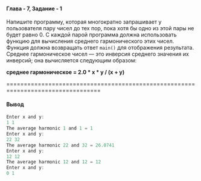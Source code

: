 #### Глава - 7, Задание - 1 ####

Напишите программу, которая многократно запрашивает у пользователя пару
чисел до тех пор, пока хотя бы одно из этой пары не будет равно 0. С
каждой парой программа должна использовать функцию для вычисления среднего
гармонического этих чисел. Функция должна возвращать ответ ```main()``` для
отображения результата. Среднее гармоническое чисел — это инверсия среднего
значения их инверсий; она вычисляется следующим образом:

**среднее гармоническое = 2.0 * х * у / (х + у)**

=================================================================================
#### Вывод ####
```objectivec
Enter x and y:
1 1
The average harmonic 1 and 1 = 1
Enter x and y:
22 32
The average harmonic 22 and 32 = 26.0741
Enter x and y:
12 12
The average harmonic 12 and 12 = 12
Enter x and y:
0 1
```
